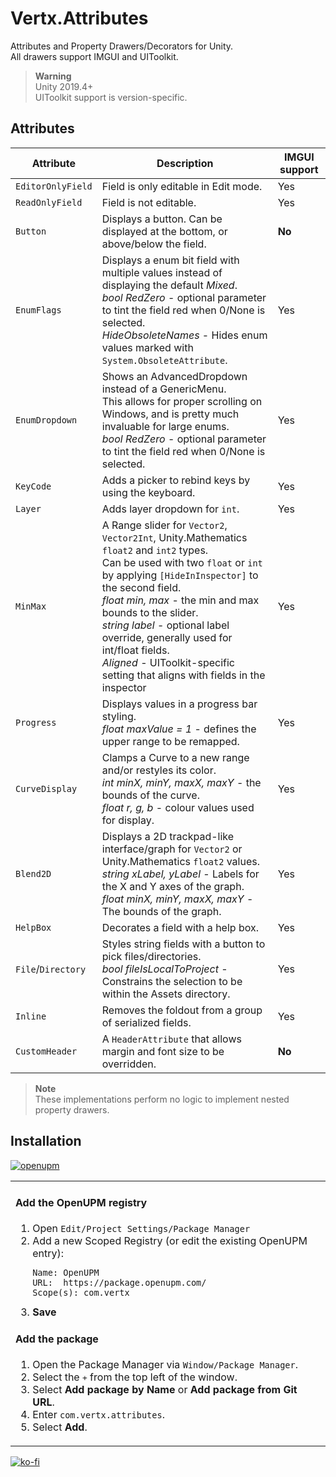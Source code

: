 # Vertx.Attributes
Attributes and Property Drawers/Decorators for Unity.  
All drawers support IMGUI and UIToolkit.

> **Warning**  
> Unity 2019.4+  
> UIToolkit support is version-specific.


## Attributes

| Attribute          | Description                                                                                                                                                                                                                                                                                                                                                                                                                  | IMGUI support |
|--------------------|------------------------------------------------------------------------------------------------------------------------------------------------------------------------------------------------------------------------------------------------------------------------------------------------------------------------------------------------------------------------------------------------------------------------------|---------------|
| `EditorOnlyField`  | Field is only editable in Edit mode.                                                                                                                                                                                                                                                                                                                                                                                         | Yes           |
| `ReadOnlyField`    | Field is not editable.                                                                                                                                                                                                                                                                                                                                                                                                       | Yes           |
| `Button`           | Displays a button. Can be displayed at the bottom, or above/below the field.                                                                                                                                                                                                                                                                                                                                                 | **No**        |
| `EnumFlags`        | Displays a enum bit field with multiple values instead of displaying the default *Mixed*.<br/>*bool RedZero* - optional parameter to tint the field red when 0/None is selected.<br/>*HideObsoleteNames* - Hides enum values marked with `System.ObsoleteAttribute`.                                                                                                                                                         | Yes           |
| `EnumDropdown`     | Shows an AdvancedDropdown instead of a GenericMenu.<br/>This allows for proper scrolling on Windows, and is pretty much invaluable for large enums.<br/>*bool RedZero* - optional parameter to tint the field red when 0/None is selected.                                                                                                                                                                                   | Yes           |
| `KeyCode`          | Adds a picker to rebind keys by using the keyboard.                                                                                                                                                                                                                                                                                                                                                                          | Yes           |
| `Layer`            | Adds layer dropdown for `int`.                                                                                                                                                                                                                                                                                                                                                                                               | Yes           |
| `MinMax`           | A Range slider for `Vector2`, `Vector2Int`, Unity.Mathematics `float2` and `int2` types.<br/>Can be used with two `float` or `int` by applying `[HideInInspector]` to the second field.<br/>*float min, max* - the min and max bounds to the slider.<br/>*string label* - optional label override, generally used for int/float fields.<br/>*Aligned* -  UIToolkit-specific setting that aligns with fields in the inspector | Yes           | 
| `Progress`         | Displays values in a progress bar styling.<br/>*float maxValue = 1* - defines the upper range to be remapped.                                                                                                                                                                                                                                                                                                                | Yes           | 
| `CurveDisplay`     | Clamps a Curve to a new range and/or restyles its color.<br/>*int minX, minY, maxX, maxY* - the bounds of the curve.<br/>*float r, g, b* - colour values used for display.                                                                                                                                                                                                                                                   | Yes           | 
| `Blend2D`          | Displays a 2D trackpad-like interface/graph for `Vector2` or Unity.Mathematics `float2` values.<br/>*string xLabel, yLabel* - Labels for the X and Y axes of the graph.<br/>*float minX, minY, maxX, maxY* - The bounds of the graph.                                                                                                                                                                                        | Yes           |
| `HelpBox`          | Decorates a field with a help box.                                                                                                                                                                                                                                                                                                                                                                                           | Yes           |
| `File`/`Directory` | Styles string fields with a button to pick files/directories.<br/>*bool fileIsLocalToProject* - Constrains the selection to be within the Assets directory.                                                                                                                                                                                                                                                                  | Yes           |
| `Inline`           | Removes the foldout from a group of serialized fields.                                                                                                                                                                                                                                                                                                                                                                       | Yes           |
| `CustomHeader`     | A `HeaderAttribute` that allows margin and font size to be overridden.                                                                                                                                                                                                                                                                                                                                                       | **No**        |

> **Note**  
> These implementations perform no logic to implement nested property drawers.

## Installation
[![openupm](https://img.shields.io/npm/v/com.vertx.attributes?label=openupm&registry_uri=https://package.openupm.com)](https://openupm.com/packages/com.vertx.debugging/)

<table><tr><td>

#### Add the OpenUPM registry
1. Open `Edit/Project Settings/Package Manager`
1. Add a new Scoped Registry (or edit the existing OpenUPM entry):
   ```
   Name: OpenUPM
   URL:  https://package.openupm.com/
   Scope(s): com.vertx
   ```
1. **Save**

#### Add the package
1. Open the Package Manager via `Window/Package Manager`.
1. Select the <kbd>+</kbd> from the top left of the window.
1. Select **Add package by Name** or **Add package from Git URL**.
1. Enter `com.vertx.attributes`.
1. Select **Add**.

</td></tr></table>

[![ko-fi](https://ko-fi.com/img/githubbutton_sm.svg)](https://ko-fi.com/Z8Z42ZYHB)
